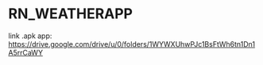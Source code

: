 # RN_WEATHERAPP
link .apk app: https://drive.google.com/drive/u/0/folders/1WYWXUhwPJc1BsFtWh6tn1Dn1A5rrCaWY
